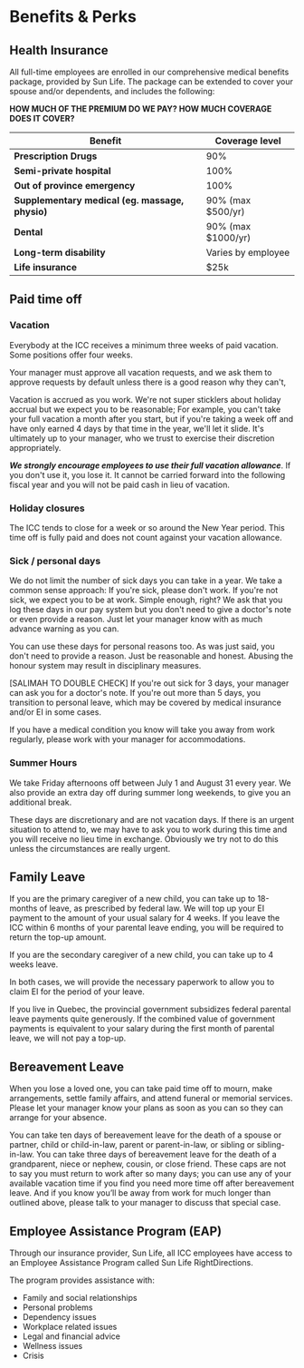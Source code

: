 # Benefits & Perks

## Health Insurance

All full-time employees are enrolled in our comprehensive medical benefits package, provided by Sun Life. The package can be extended to cover your spouse and/or dependents, and includes the following:

__HOW MUCH OF THE PREMIUM DO WE PAY? HOW MUCH COVERAGE DOES IT COVER?__

Benefit | Coverage level
---|---
__Prescription Drugs__ | 90%
__Semi-private hospital__ | 100%
__Out of province emergency__ | 100%
__Supplementary medical (eg. massage, physio)__ | 90% (max $500/yr)
__Dental__ | 90% (max $1000/yr)
__Long-term disability__ | Varies by employee
__Life insurance__ | $25k


## Paid time off

### Vacation
Everybody at the ICC receives a minimum three weeks of paid vacation. Some positions offer four weeks.

Your manager must approve all vacation requests, and we ask them to approve requests by default unless there is a good reason why they can't,

Vacation is accrued as you work. We're not super sticklers about holiday accrual but we expect you to be reasonable; For example, you can't take your full vacation a month after you start, but if you're taking a week off and have only earned 4 days by that time in the year, we'll let it slide. It's ultimately up to your manager, who we trust to exercise their discretion appropriately.

__*We strongly encourage employees to use their full vacation allowance*__. If you don't use it, you lose it. It cannot be carried forward into the following fiscal year and you will not be paid cash in lieu of vacation.

### Holiday closures
The ICC tends to close for a week or so around the New Year period. This time off is fully paid and does not count against your vacation allowance.

### Sick / personal days
We do not limit the number of sick days you can take in a year. We take a common sense approach: If you're sick, please don't work. If you're not sick, we expect you to be at work. Simple enough, right? We ask that you log these days in our pay system but you don't need to give a doctor's note or even provide a reason. Just let your manager know with as much advance warning as you can.

You can use these days for personal reasons too. As was just said, you don't need to provide a reason. Just be reasonable and honest. Abusing the honour system may result in disciplinary measures.

[SALIMAH TO DOUBLE CHECK] If you're out sick for 3 days, your manager can ask you for a doctor's note. If you're out more than 5 days, you transition to personal leave, which may be covered by medical insurance and/or EI in some cases.

If you have a medical condition you know will take you away from work regularly, please work with your manager for accommodations.

### Summer Hours

We take Friday afternoons off between July 1 and August 31 every year. We also provide an extra day off during summer long weekends, to give you an additional break.

These days are discretionary and are not vacation days. If there is an urgent situation to attend to, we may have to ask you to work during this time and you will receive no lieu time in exchange. Obviously we try not to do this unless the circumstances are really urgent.

## Family Leave

If you are the primary caregiver of a new child, you can take up to 18-months of leave, as prescribed by federal law. We will top up your EI payment to the amount of your usual salary for 4 weeks. If you leave the ICC within 6 months of your parental leave ending, you will be required to return the top-up amount.

If you are the secondary caregiver of a new child, you can take up to 4 weeks leave.

In both cases, we will provide the necessary paperwork to allow you to claim EI for the period of your leave.

If you live in Quebec, the provincial government subsidizes federal parental leave payments quite generously. If the combined value of government payments is equivalent to your salary during the first month of parental leave, we will not pay a top-up.

## Bereavement Leave

When you lose a loved one, you can take paid time off to mourn, make arrangements, settle family affairs, and attend funeral or memorial services. Please let your manager know your plans as soon as you can so they can arrange for your absence.

You can take ten days of bereavement leave for the death of a spouse or partner, child or child-in-law, parent or parent-in-law, or sibling or sibling-in-law. You can take three days of bereavement leave for the death of a grandparent, niece or nephew, cousin, or close friend. These caps are not to say you must return to work after so many days; you can use any of your available vacation time if you find you need more time off after bereavement leave. And if you know you’ll be away from work for much longer than outlined above, please talk to your manager to discuss that special case.

## Employee Assistance Program (EAP)
Through our insurance provider, Sun Life, all ICC employees have access to an Employee Assistance Program called Sun Life RightDirections.

The program provides assistance with:
- Family and social relationships
- Personal problems
- Dependency issues
- Workplace related issues
- Legal and financial advice
- Wellness issues
- Crisis

<cta-arrow target="internal-systems.md" text="Internal systems"></cta-arrow>
